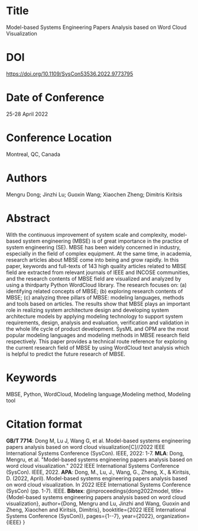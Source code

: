# Title

Model-based Systems Engineering Papers Analysis based on Word Cloud Visualization

# DOI

https://doi.org/10.1109/SysCon53536.2022.9773795

# Date of Conference

25-28 April 2022

# Conference Location

Montreal, QC, Canada

# Authors

Mengru Dong; Jinzhi Lu; Guoxin Wang; Xiaochen Zheng; Dimitris Kiritsis

# Abstract

With the continuous improvement of system scale and complexity, model-based system engineering (MBSE) is of great importance in the practice of system engineering (SE). MBSE has been widely concerned in industry, especially in the field of complex equipment. At the same time, in academia, research articles about MBSE come into being and grow rapidly. In this paper, keywords and full-texts of 143 high quality articles related to MBSE field are extracted from relevant journals of IEEE and INCOSE communities, and the research contents of MBSE field are visualized and analyzed by using a thirdparty Python WordCloud library. The research focuses on: (a) identifying related concepts of MBSE; (b) exploring research contents of MBSE; (c) analyzing three pillars of MBSE: modeling languages, methods and tools based on articles. The results show that MBSE plays an important role in realizing system architecture design and developing system architecture models by applying modeling technology to support system requirements, design, analysis and evaluation, verification and validation in the whole life cycle of product development. SysML and OPM are the most popular modeling languages and modeling methods in MBSE research field respectively. This paper provides a technical route reference for exploring the current research field of MBSE by using WordCloud text analysis which is helpful to predict the future research of MBSE.

# Keywords

MBSE, Python, WordCloud, Modeling language,Modeling method, Modeling tool

# Citation format

**GB/T 7714**: Dong M, Lu J, Wang G, et al. Model-based systems engineering papers analysis based on word cloud visualization[C]//2022 IEEE International Systems Conference (SysCon). IEEE, 2022: 1-7.
**MLA**: Dong, Mengru, et al. "Model-based systems engineering papers analysis based on word cloud visualization." 2022 IEEE International Systems Conference (SysCon). IEEE, 2022.
**APA**: Dong, M., Lu, J., Wang, G., Zheng, X., & Kiritsis, D. (2022, April). Model-based systems engineering papers analysis based on word cloud visualization. In 2022 IEEE International Systems Conference (SysCon) (pp. 1-7). IEEE.
**Bibtex**:
@inproceedings{dong2022model,
  title={Model-based systems engineering papers analysis based on word cloud visualization},
  author={Dong, Mengru and Lu, Jinzhi and Wang, Guoxin and Zheng, Xiaochen and Kiritsis, Dimitris},
  booktitle={2022 IEEE International Systems Conference (SysCon)},
  pages={1--7},
  year={2022},
  organization={IEEE}
}

